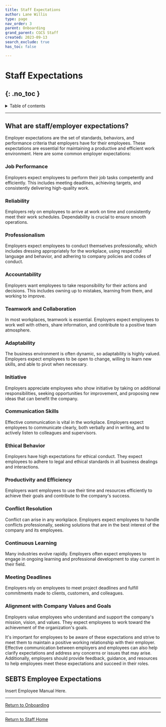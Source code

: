 ```yaml
---
title: Staff Expectations
author: Lane Willis
type: page
nav_order: 3
parent: Onboarding
grand_parent: CGCS Staff
created: 2023-09-13
search_exclude: true
has_toc: false

---
```


# Staff Expectations
{: .no_toc }
---

<details closed markdown="block">
  <summary>
    Table of contents
  </summary>
  {: .text-delta }
1. TOC
{:toc}
</details>

---

## What are staff/employer expectations?
Employer expectations are the set of standards, behaviors, and performance criteria that employers have for their employees. These expectations are essential for maintaining a productive and efficient work environment. Here are some common employer expectations:

### Job Performance
Employers expect employees to perform their job tasks competently and efficiently. This includes meeting deadlines, achieving targets, and consistently delivering high-quality work.

### Reliability
Employers rely on employees to arrive at work on time and consistently meet their work schedules. Dependability is crucial to ensure smooth operations.

### Professionalism
Employers expect employees to conduct themselves professionally, which includes dressing appropriately for the workplace, using respectful language and behavior, and adhering to company policies and codes of conduct.

### Accountability
Employers want employees to take responsibility for their actions and decisions. This includes owning up to mistakes, learning from them, and working to improve.

### Teamwork and Collaboration
In most workplaces, teamwork is essential. Employers expect employees to work well with others, share information, and contribute to a positive team atmosphere.

### Adaptability
The business environment is often dynamic, so adaptability is highly valued. Employers expect employees to be open to change, willing to learn new skills, and able to pivot when necessary.

### Initiative
Employers appreciate employees who show initiative by taking on additional responsibilities, seeking opportunities for improvement, and proposing new ideas that can benefit the company.

### Communication Skills
Effective communication is vital in the workplace. Employers expect employees to communicate clearly, both verbally and in writing, and to actively listen to colleagues and supervisors.

### Ethical Behavior
Employers have high expectations for ethical conduct. They expect employees to adhere to legal and ethical standards in all business dealings and interactions.

### Productivity and Efficiency
Employers want employees to use their time and resources efficiently to achieve their goals and contribute to the company's success.

### Conflict Resolution
Conflict can arise in any workplace. Employers expect employees to handle conflicts professionally, seeking solutions that are in the best interest of the company and its employees.

### Continuous Learning
Many industries evolve rapidly. Employers often expect employees to engage in ongoing learning and professional development to stay current in their field.

### Meeting Deadlines
Employers rely on employees to meet project deadlines and fulfill commitments made to clients, customers, and colleagues.

### Alignment with Company Values and Goals
Employers value employees who understand and support the company's mission, vision, and values. They expect employees to work toward the achievement of the organization's goals.

It's important for employees to be aware of these expectations and strive to meet them to maintain a positive working relationship with their employer. Effective communication between employers and employees can also help clarify expectations and address any concerns or issues that may arise. Additionally, employers should provide feedback, guidance, and resources to help employees meet these expectations and succeed in their roles.

<!-- Written with help of ChatGPT] -->

## SEBTS Employee Expectations

Insert Employee Manual Here.

---

[Return to Onboarding](/cgcs-staff-information/continuity/onboarding/onboarding.html)

---

[Return to Staff Home](/staff)